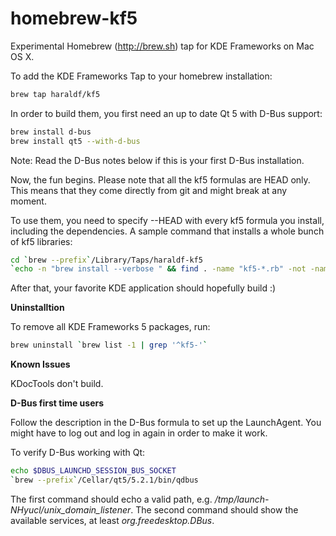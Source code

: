 homebrew-kf5
============

Experimental Homebrew (http://brew.sh) tap for KDE Frameworks on Mac OS X.

To add the KDE Frameworks Tap to your homebrew installation:

```sh
brew tap haraldf/kf5
```

In order to build them, you first need an up to date Qt 5 with
D-Bus support:

```sh
brew install d-bus
brew install qt5 --with-d-bus
```

Note: Read the D-Bus notes below if this is your first D-Bus installation.

Now, the fun begins. Please note that all the kf5 formulas are HEAD only.
This means that they come directly from git and might break at any moment.

To use them, you need to specify --HEAD with every kf5 formula you install,
including the dependencies. A sample command that installs a whole bunch
of kf5 libraries:

```sh
cd `brew --prefix`/Library/Taps/haraldf-kf5
`echo -n "brew install --verbose " && find . -name "kf5-*.rb" -not -name "kf5-kdoctools.rb" -exec echo -n "--HEAD {} " \; && echo`
```

After that, your favorite KDE application should hopefully build :)

**Uninstalltion**

To remove all KDE Frameworks 5 packages, run:

```sh
brew uninstall `brew list -1 | grep '^kf5-'`
```

**Known Issues**

KDocTools don't build.

**D-Bus first time users**

Follow the description in the D-Bus formula to set up the LaunchAgent. You might
have to log out and log in again in order to make it work.

To verify D-Bus working with Qt:

```sh
echo $DBUS_LAUNCHD_SESSION_BUS_SOCKET
`brew --prefix`/Cellar/qt5/5.2.1/bin/qdbus
```

The first command should echo a valid path, e.g. */tmp/launch-NHyucl/unix_domain_listener*.
The second command should show the available services, at least *org.freedesktop.DBus*.
